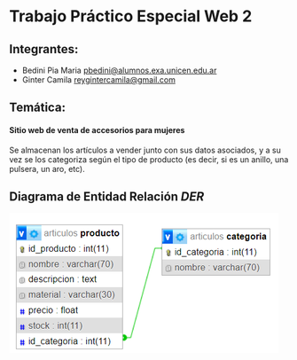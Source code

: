 # Trabajo Práctico Especial Web 2

## Integrantes:
- Bedini Pia Maria pbedini@alumnos.exa.unicen.edu.ar
- Ginter Camila reygintercamila@gmail.com

## Temática:
#### Sitio web de venta de accesorios para mujeres
Se almacenan los artículos a vender junto con sus datos asociados, y a su vez se los categoriza según el tipo de producto (es decir, si es un anillo, una pulsera, un aro, etc).

## Diagrama de Entidad Relación *DER*
![DER](https://github.com/piabedinicrocci/TPE-Web-II/blob/main/DER.png)
